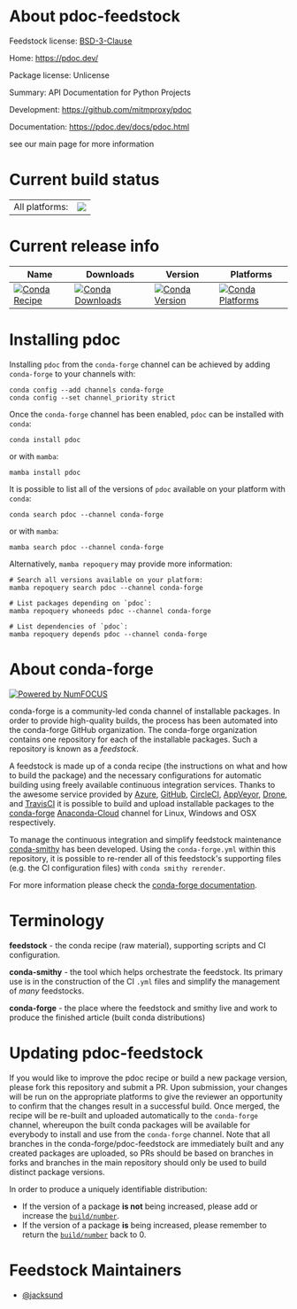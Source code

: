 About pdoc-feedstock
====================

Feedstock license: [BSD-3-Clause](https://github.com/conda-forge/pdoc-feedstock/blob/main/LICENSE.txt)

Home: https://pdoc.dev/

Package license: Unlicense

Summary: API Documentation for Python Projects

Development: https://github.com/mitmproxy/pdoc

Documentation: https://pdoc.dev/docs/pdoc.html

see our main page for more information


Current build status
====================


<table><tr><td>All platforms:</td>
    <td>
      <a href="https://dev.azure.com/conda-forge/feedstock-builds/_build/latest?definitionId=15929&branchName=main">
        <img src="https://dev.azure.com/conda-forge/feedstock-builds/_apis/build/status/pdoc-feedstock?branchName=main">
      </a>
    </td>
  </tr>
</table>

Current release info
====================

| Name | Downloads | Version | Platforms |
| --- | --- | --- | --- |
| [![Conda Recipe](https://img.shields.io/badge/recipe-pdoc-green.svg)](https://anaconda.org/conda-forge/pdoc) | [![Conda Downloads](https://img.shields.io/conda/dn/conda-forge/pdoc.svg)](https://anaconda.org/conda-forge/pdoc) | [![Conda Version](https://img.shields.io/conda/vn/conda-forge/pdoc.svg)](https://anaconda.org/conda-forge/pdoc) | [![Conda Platforms](https://img.shields.io/conda/pn/conda-forge/pdoc.svg)](https://anaconda.org/conda-forge/pdoc) |

Installing pdoc
===============

Installing `pdoc` from the `conda-forge` channel can be achieved by adding `conda-forge` to your channels with:

```
conda config --add channels conda-forge
conda config --set channel_priority strict
```

Once the `conda-forge` channel has been enabled, `pdoc` can be installed with `conda`:

```
conda install pdoc
```

or with `mamba`:

```
mamba install pdoc
```

It is possible to list all of the versions of `pdoc` available on your platform with `conda`:

```
conda search pdoc --channel conda-forge
```

or with `mamba`:

```
mamba search pdoc --channel conda-forge
```

Alternatively, `mamba repoquery` may provide more information:

```
# Search all versions available on your platform:
mamba repoquery search pdoc --channel conda-forge

# List packages depending on `pdoc`:
mamba repoquery whoneeds pdoc --channel conda-forge

# List dependencies of `pdoc`:
mamba repoquery depends pdoc --channel conda-forge
```


About conda-forge
=================

[![Powered by
NumFOCUS](https://img.shields.io/badge/powered%20by-NumFOCUS-orange.svg?style=flat&colorA=E1523D&colorB=007D8A)](https://numfocus.org)

conda-forge is a community-led conda channel of installable packages.
In order to provide high-quality builds, the process has been automated into the
conda-forge GitHub organization. The conda-forge organization contains one repository
for each of the installable packages. Such a repository is known as a *feedstock*.

A feedstock is made up of a conda recipe (the instructions on what and how to build
the package) and the necessary configurations for automatic building using freely
available continuous integration services. Thanks to the awesome service provided by
[Azure](https://azure.microsoft.com/en-us/services/devops/), [GitHub](https://github.com/),
[CircleCI](https://circleci.com/), [AppVeyor](https://www.appveyor.com/),
[Drone](https://cloud.drone.io/welcome), and [TravisCI](https://travis-ci.com/)
it is possible to build and upload installable packages to the
[conda-forge](https://anaconda.org/conda-forge) [Anaconda-Cloud](https://anaconda.org/)
channel for Linux, Windows and OSX respectively.

To manage the continuous integration and simplify feedstock maintenance
[conda-smithy](https://github.com/conda-forge/conda-smithy) has been developed.
Using the ``conda-forge.yml`` within this repository, it is possible to re-render all of
this feedstock's supporting files (e.g. the CI configuration files) with ``conda smithy rerender``.

For more information please check the [conda-forge documentation](https://conda-forge.org/docs/).

Terminology
===========

**feedstock** - the conda recipe (raw material), supporting scripts and CI configuration.

**conda-smithy** - the tool which helps orchestrate the feedstock.
                   Its primary use is in the construction of the CI ``.yml`` files
                   and simplify the management of *many* feedstocks.

**conda-forge** - the place where the feedstock and smithy live and work to
                  produce the finished article (built conda distributions)


Updating pdoc-feedstock
=======================

If you would like to improve the pdoc recipe or build a new
package version, please fork this repository and submit a PR. Upon submission,
your changes will be run on the appropriate platforms to give the reviewer an
opportunity to confirm that the changes result in a successful build. Once
merged, the recipe will be re-built and uploaded automatically to the
`conda-forge` channel, whereupon the built conda packages will be available for
everybody to install and use from the `conda-forge` channel.
Note that all branches in the conda-forge/pdoc-feedstock are
immediately built and any created packages are uploaded, so PRs should be based
on branches in forks and branches in the main repository should only be used to
build distinct package versions.

In order to produce a uniquely identifiable distribution:
 * If the version of a package **is not** being increased, please add or increase
   the [``build/number``](https://docs.conda.io/projects/conda-build/en/latest/resources/define-metadata.html#build-number-and-string).
 * If the version of a package **is** being increased, please remember to return
   the [``build/number``](https://docs.conda.io/projects/conda-build/en/latest/resources/define-metadata.html#build-number-and-string)
   back to 0.

Feedstock Maintainers
=====================

* [@jacksund](https://github.com/jacksund/)

